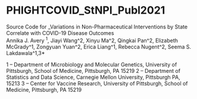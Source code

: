 # PHIGHTCOVID_StNPI_Publ2021
Source Code for _Variations in Non-Pharmaceutical Interventions by State Correlate with COVID-19 Disease Outcomes
<br/>
Annika J. Avery <sup>1</sup>, Jiayi Wang^2, Xinyu Ma^2, Qingkai Pan^2, Elizabeth McGrady^1, Zongyuan Yuan^2, Erica Liang^1, Rebecca Nugent^2, Seema S. Lakdawala^1,3*

1 – Department of Microbiology and Molecular Genetics, University of Pittsburgh, School of Medicine, Pittsburgh, PA 15219
2 – Department of Statistics and Data Science, Carnegie Mellon University, Pittsburgh PA, 15213
3 – Center for Vaccine Research, University of Pittsburgh, School of Medicine, Pittsburgh, PA 15219
